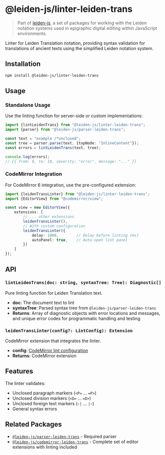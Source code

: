 # @leiden-js/linter-leiden-trans

> Part of [leiden-js](https://github.com/cceh/leiden-js), a set of packages for working with the Leiden notation systems
> used in epigraphic digital editing within JavaScript environments.

Linter for Leiden Translation notation, providing syntax validation for translations of ancient texts using the
simplified Leiden notation system.

## Installation

```bash
npm install @leiden-js/linter-leiden-trans
```

## Usage

### Standalone Usage

Use the linting function for server-side or custom implementations:

```typescript
import {lintLeidenTrans} from "@leiden-js/linter-leiden-trans";
import {parser} from "@leiden-js/parser-leiden-trans";

const text = "example /*unclosed";
const tree = parser.parse(text, {topNode: "InlineContent"});
const errors = lintLeidenTrans(text, tree);

console.log(errors);
// [{ from: 8, to: 18, severity: "error", message: "..." }]
```

### CodeMirror Integration

For CodeMirror 6 integration, use the pre-configured extension:

```typescript
import {leidenTransLinter} from "@leiden-js/linter-leiden-trans";
import {EditorView} from "@codemirror/view";

const view = new EditorView({
    extensions: [
        // ... other extensions
        leidenTransLinter(),
        // With custom configuration
        leidenTransLinter({
            delay: 1000,        // Delay before linting (ms)
            autoPanel: true,    // Auto-open lint panel
        })
    ]
});
```

## API

### `lintLeidenTrans(doc: string, syntaxTree: Tree): Diagnostic[]`

Pure linting function for Leiden Translation text.

- **doc**: The document text to lint
- **syntaxTree**: Parsed syntax tree from `@leiden-js/parser-leiden-trans`
- **Returns**: Array of diagnostic objects with error locations and messages, and unique error codes for programmatic
  handling and testing

### `leidenTransLinter(config?: LintConfig): Extension`

CodeMirror extension that integrates the linter.

- **config**: [CodeMirror lint configuration](https://codemirror.net/docs/ref/#lint.linter^config)
- **Returns**: CodeMirror extension

## Features

The linter validates:

- Unclosed paragraph markers (`<P=` ... `=P>`)
- Unclosed division markers (`<D=` ... `=D>`)
- Unclosed foreign text markers (`~|` ... `|~`)
- General syntax errors

## Related Packages

- [`@leiden-js/parser-leiden-trans`](../parser-leiden-trans) - Required parser
- [`@leiden-js/codemirror-leiden-trans`](../codemirror-leiden-trans) - Complete set of editor extensions with linting
  included